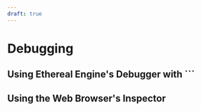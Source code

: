 ```yaml
---
draft: true
---
```


# Debugging
## Using Ethereal Engine's Debugger with `\``
<!-- TODO: Link the issue to the getting started guide -->
## Using the Web Browser's Inspector
